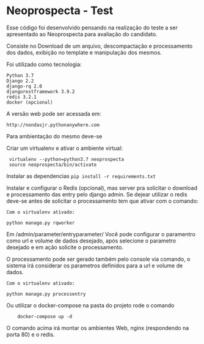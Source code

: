 # Neoprospecta - Test


Esse código foi desenvolvido pensando na realização do teste a ser apresentado ao Neoprospecta para avaliação do candidato.

Consiste no Download de um arquivo, descompactação e processamento dos dados, exibição no template e manipulação dos mesmos.

Foi utilizado como tecnologia:
```
Python 3.7
Django 2.2
django-rq 2.0
djangorestframework 3.9.2
redis 3.2.1
docker (opcional)
```
A versão web pode ser acessada em:

``` http://nondasjr.pythonanywhere.com ```

Para ambientação do mesmo deve-se

Criar um virtualenv e ativar o ambiente virtual:

```
 virtualenv --python=python3.7 neoprospecta 
 source neoprospecta/bin/activate
```

Instalar as dependencias
``` pip install -r requirements.txt ```

Instalar e configurar o Redis (opcional), mas server pra solicitar o download e processamento das entry pelo django admin.
Se dejear utilizar o redis deve-se antes de solicitar o processamento tem que ativar com o comando:
```
Com o virtualenv ativado:

python manage.py rqworker
```
Em /admin/parameter/entryparameter/
Você pode configurar o paramentro como url e volume de dados desejado, após selecione o parametro desejado e em ação solicite o processamento.

O processamento pode ser gerado também pelo console via comando, o sistema irá considerar os parametros definidos para a url e volume de dados.

```
Com o virtualenv ativado:

python manage.py processentry

```

Ou utilizar o docker-compose na pasta do projeto rode o comando

```
    docker-compose up -d
```

O comando acima irá montar os ambientes
Web, nginx (respondendo na porta 80) e o redis.
